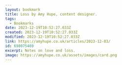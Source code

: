 ```yaml
---
layout: bookmark
title: Loss by Amy Hupe, content designer.
tags:
  - Bookmarks
date: 2023-12-19T10:52:27.033Z
created: 2023-12-19T10:52:27.033Z
modified: 2023-12-19T10:52:27.033Z
link: https://amyhupe.co.uk/articles/2023-12-03/
id: 698075489
excerpt: Notes on love and loss.
image: https://amyhupe.co.uk/assets/images/card.png
---
```

